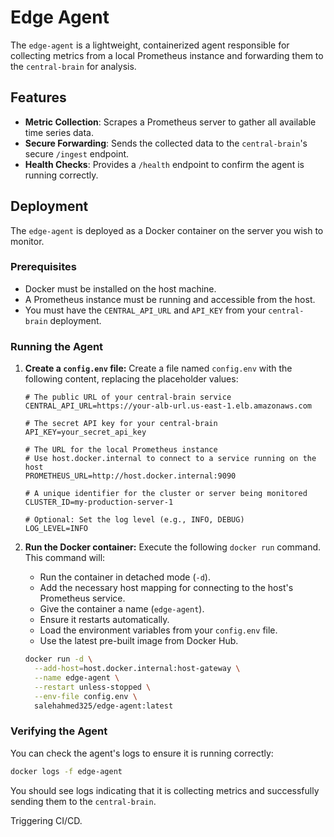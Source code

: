 # Edge Agent

The `edge-agent` is a lightweight, containerized agent responsible for collecting metrics from a local Prometheus instance and forwarding them to the `central-brain` for analysis.

## Features

*   **Metric Collection**: Scrapes a Prometheus server to gather all available time series data.
*   **Secure Forwarding**: Sends the collected data to the `central-brain`'s secure `/ingest` endpoint.
*   **Health Checks**: Provides a `/health` endpoint to confirm the agent is running correctly.

## Deployment

The `edge-agent` is deployed as a Docker container on the server you wish to monitor.

### Prerequisites

*   Docker must be installed on the host machine.
*   A Prometheus instance must be running and accessible from the host.
*   You must have the `CENTRAL_API_URL` and `API_KEY` from your `central-brain` deployment.

### Running the Agent

1.  **Create a `config.env` file:**
    Create a file named `config.env` with the following content, replacing the placeholder values:

    ```env
    # The public URL of your central-brain service
    CENTRAL_API_URL=https://your-alb-url.us-east-1.elb.amazonaws.com

    # The secret API key for your central-brain
    API_KEY=your_secret_api_key

    # The URL for the local Prometheus instance
    # Use host.docker.internal to connect to a service running on the host
    PROMETHEUS_URL=http://host.docker.internal:9090

    # A unique identifier for the cluster or server being monitored
    CLUSTER_ID=my-production-server-1

    # Optional: Set the log level (e.g., INFO, DEBUG)
    LOG_LEVEL=INFO
    ```

2.  **Run the Docker container:**
    Execute the following `docker run` command. This command will:
    *   Run the container in detached mode (`-d`).
    *   Add the necessary host mapping for connecting to the host's Prometheus service.
    *   Give the container a name (`edge-agent`).
    *   Ensure it restarts automatically.
    *   Load the environment variables from your `config.env` file.
    *   Use the latest pre-built image from Docker Hub.

    ```bash
    docker run -d \
      --add-host=host.docker.internal:host-gateway \
      --name edge-agent \
      --restart unless-stopped \
      --env-file config.env \
      salehahmed325/edge-agent:latest
    ```

### Verifying the Agent

You can check the agent's logs to ensure it is running correctly:

```bash
docker logs -f edge-agent
```

You should see logs indicating that it is collecting metrics and successfully sending them to the `central-brain`.

Triggering CI/CD.